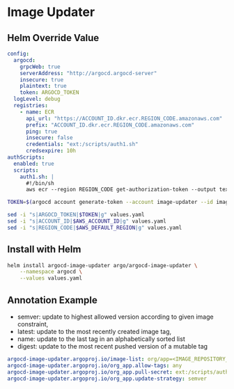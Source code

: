 # Image Updater
## Helm Override Value
``` yaml title="values.yaml"
config:
  argocd:
    grpcWeb: true
    serverAddress: "http://argocd.argocd-server"
    insecure: true
    plaintext: true
    token: ARGOCD_TOKEN
  logLevel: debug
  registries:
    - name: ECR
      api_url: "https://ACCOUNT_ID.dkr.ecr.REGION_CODE.amazonaws.com"
      prefix: "ACCOUNT_ID.dkr.ecr.REGION_CODE.amazonaws.com"
      ping: true
      insecure: false
      credentials: "ext:/scripts/auth1.sh"
      credsexpire: 10h
authScripts:
  enabled: true
  scripts:
    auth1.sh: |
      #!/bin/sh
      aws ecr --region REGION_CODE get-authorization-token --output text --query 'authorizationData[].authorizationToken' | base64 -d
```
``` bash
TOKEN=$(argocd account generate-token --account image-updater --id image-updater)

sed -i "s|ARGOCD_TOKEN|$TOKEN|g" values.yaml
sed -i "s|ACCOUNT_ID|$AWS_ACCOUNT_ID|g" values.yaml
sed -i "s|REGION_CODE|$AWS_DEFAULT_REGION|g" values.yaml
```
## Install with Helm
``` bash
helm install argocd-image-updater argo/argocd-image-updater \
    --namespace argocd \
    --values values.yaml
```
## Annotation Example
- semver: update to highest allowed version according to given image constraint,
- latest: update to the most recently created image tag,
- name: update to the last tag in an alphabetically sorted list
- digest: update to the most recent pushed version of a mutable tag

``` yaml
argocd-image-updater.argoproj.io/image-list: org/app=<IMAGE_REPOSITORY_URL>/<IMAGE_REPOSITORY_NAME>
argocd-image-updater.argoproj.io/org_app.allow-tags: any
argocd-image-updater.argoproj.io/org_app.pull-secret: ext:/scripts/auth1.sh
argocd-image-updater.argoproj.io/org_app.update-strategy: semver
```